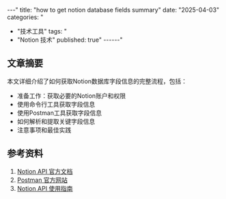 
---"
title: "how to get notion database fields summary"
date: "2025-04-03"
categories: "
  - "技术工具"
tags: "
  - "Notion 技术"
published: true"
------"
## 文章摘要

本文详细介绍了如何获取Notion数据库字段信息的完整流程，包括：

- 准备工作：获取必要的Notion账户和权限
- 使用命令行工具获取字段信息
- 使用Postman工具获取字段信息
- 如何解析和提取关键字段信息
- 注意事项和最佳实践

## 参考资料

1. [Notion API 官方文档](https://developers.notion.com/)
2. [Postman 官方网站](https://www.postman.com/)
3. [Notion API 使用指南](https://developers.notion.com/docs)
